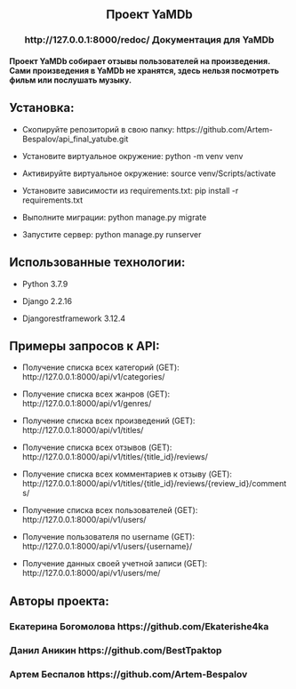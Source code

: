 <h2 align="center">Проект YaMDb</h2>
<h3 align="center">http://127.0.0.1:8000/redoc/ Документация для YaMDb</h3>
<h4>Проект YaMDb собирает отзывы пользователей на произведения. Сами произведения в YaMDb не хранятся, здесь нельзя посмотреть фильм или послушать музыку.</h4>

<h2>Установка:</h2>

<ul>
<li><p>Скопируйте репозиторий в свою папку: https://github.com/Artem-Bespalov/api_final_yatube.git</p></li>

<li><p>Установите виртуальное окружение: python -m venv venv</p></li>

<li><p>Активируйте виртуальное окружение: source venv/Scripts/activate</p></li>

<li><p>Установите зависимости из requirements.txt: pip install -r requirements.txt</p></li>

<li><p>Выполните миграции: python manage.py migrate</p></li>
</li>
<li><p>Запустите сервер: python manage.py runserver</p></li>
</ul>

<h2>Использованные технологии:</h2>

<ul>
<li><p>Python 3.7.9</p></li>
<li><p>Django 2.2.16</p></li>
<li><p>Djangorestframework 3.12.4</p></li>
</ul>

<h2>Примеры запросов к API:</h2>

<ul>
<li><p>Получение списка всех категорий (GET): http://127.0.0.1:8000/api/v1/categories/</p></li>
<li><p>Получение списка всех жанров (GET): http://127.0.0.1:8000/api/v1/genres/</p></li>
<li><p>Получение списка всех произведений (GET): http://127.0.0.1:8000/api/v1/titles/</p></li>
<li><p>Получение списка всех отзывов (GET): http://127.0.0.1:8000/api/v1/titles/{title_id}/reviews/</p></li>
<li><p>Получение списка всех комментариев к отзыву (GET): http://127.0.0.1:8000/api/v1/titles/{title_id}/reviews/{review_id}/comments/</p></li>
<li><p>Получение списка всех пользователей (GET): http://127.0.0.1:8000/api/v1/users/</p></li>
<li><p>Получение пользователя по username (GET): http://127.0.0.1:8000/api/v1/users/{username}/</p></li>
<li><p>Получение данных своей учетной записи (GET): http://127.0.0.1:8000/api/v1/users/me/</p></li>
</ul>

<h2>Авторы проекта:</h2>

<h3>Екатерина Богомолова https://github.com/Ekaterishe4ka</h3>
<h3>Данил Аникин https://github.com/BestTpaktop</h3>
<h3>Артем Беспалов https://github.com/Artem-Bespalov</h3>
